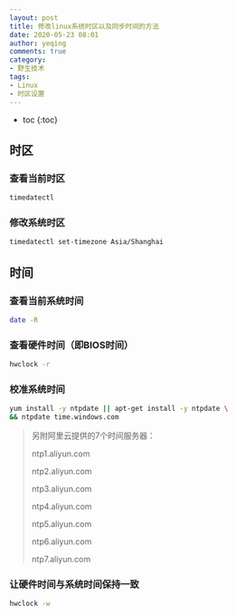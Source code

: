 ```yaml
---
layout: post
title: 修改linux系统时区以及同步时间的方法
date: 2020-05-23 08:01
author: yeqing
comments: true
category:
- 野生技术
tags:
- Linux
- 时区设置
---
```

* toc
{:toc}

## 时区

### 查看当前时区

```bash
timedatectl
```

### 修改系统时区

```bash
timedatectl set-timezone Asia/Shanghai
```

## 时间

### 查看当前系统时间

```bash
date -R
```

### 查看硬件时间（即BIOS时间）

```bash
hwclock -r
```

### 校准系统时间

```bash
yum install -y ntpdate || apt-get install -y ntpdate \
&& ntpdate time.windows.com
```

> 另附阿里云提供的7个时间服务器：
>
> ntp1.aliyun.com
>
> ntp2.aliyun.com
>
> ntp3.aliyun.com
>
> ntp4.aliyun.com
>
> ntp5.aliyun.com
>
> ntp6.aliyun.com
>
> ntp7.aliyun.com

### 让硬件时间与系统时间保持一致

```bash
hwclock -w
```

